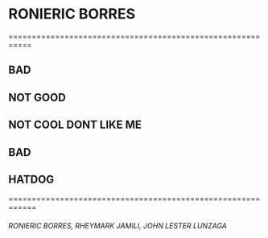 # **RONIERIC BORRES**
===========================================================
## BAD
## NOT GOOD
## NOT COOL DONT LIKE ME
## BAD
## HATDOG
============================================================
###### *RONIERIC BORRES, RHEYMARK JAMILI, JOHN LESTER LUNZAGA*